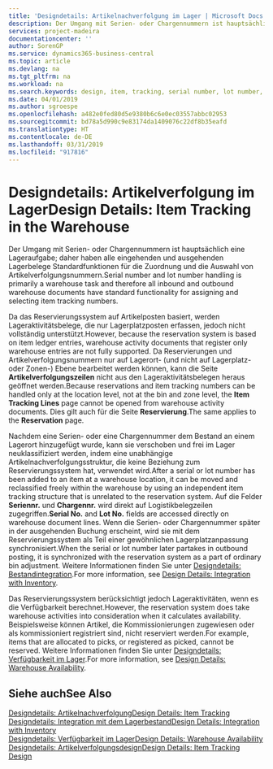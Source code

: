 ```yaml
---
title: 'Designdetails: Artikelnachverfolgung im Lager | Microsoft Docs'
description: Der Umgang mit Serien- oder Chargennummern ist hauptsächlich eine Lageraufgabe; daher haben alle eingehenden und ausgehenden Lagerbelege Standardfunktionen für die Zuordnung und die Auswahl von Artikelverfolgungsnummern. Da das Reservierungssystem auf Artikelposten basiert, werden Lageraktivitätsbelege, die nur Lagerplatzposten erfassen, jedoch nicht vollständig unterstützt.
services: project-madeira
documentationcenter: ''
author: SorenGP
ms.service: dynamics365-business-central
ms.topic: article
ms.devlang: na
ms.tgt_pltfrm: na
ms.workload: na
ms.search.keywords: design, item, tracking, serial number, lot number, outbound documents
ms.date: 04/01/2019
ms.author: sgroespe
ms.openlocfilehash: a482e0fed80d5e9380b6c6e0ec03557abbc02953
ms.sourcegitcommit: bd78a5d990c9e83174da1409076c22df8b35eafd
ms.translationtype: HT
ms.contentlocale: de-DE
ms.lasthandoff: 03/31/2019
ms.locfileid: "917816"
---
```

# <a name="design-details-item-tracking-in-the-warehouse"></a><span data-ttu-id="4ee24-104">Designdetails: Artikelverfolgung im Lager</span><span class="sxs-lookup"><span data-stu-id="4ee24-104">Design Details: Item Tracking in the Warehouse</span></span>
<span data-ttu-id="4ee24-105">Der Umgang mit Serien- oder Chargennummern ist hauptsächlich eine Lageraufgabe; daher haben alle eingehenden und ausgehenden Lagerbelege Standardfunktionen für die Zuordnung und die Auswahl von Artikelverfolgungsnummern.</span><span class="sxs-lookup"><span data-stu-id="4ee24-105">Serial number and lot number handling is primarily a warehouse task and therefore all inbound and outbound warehouse documents have standard functionality for assigning and selecting item tracking numbers.</span></span>  

<span data-ttu-id="4ee24-106">Da das Reservierungssystem auf Artikelposten basiert, werden Lageraktivitätsbelege, die nur Lagerplatzposten erfassen, jedoch nicht vollständig unterstützt.</span><span class="sxs-lookup"><span data-stu-id="4ee24-106">However, because the reservation system is based on item ledger entries, warehouse activity documents that register only warehouse entries are not fully supported.</span></span> <span data-ttu-id="4ee24-107">Da Reservierungen und Artikelverfolgungsnummern nur auf Lagerort- (und nicht auf Lagerplatz- oder Zonen-) Ebene bearbeitet werden können, kann die Seite **Artikelverfolgungszeilen** nicht aus den Lageraktivitätsbelegen heraus geöffnet werden.</span><span class="sxs-lookup"><span data-stu-id="4ee24-107">Because reservations and item tracking numbers can be handled only at the location level, not at the bin and zone level, the **Item Tracking Lines** page cannot be opened from warehouse activity documents.</span></span> <span data-ttu-id="4ee24-108">Dies gilt auch für die Seite **Reservierung**.</span><span class="sxs-lookup"><span data-stu-id="4ee24-108">The same applies to the **Reservation** page.</span></span>  

<span data-ttu-id="4ee24-109">Nachdem eine Serien- oder eine Chargennummer dem Bestand an einem Lagerort hinzugefügt wurde, kann sie verschoben und frei im Lager neuklassifiziert werden, indem eine unabhängige Artikelnachverfolgungsstruktur, die keine Beziehung zum Reservierungssystem hat, verwendet wird.</span><span class="sxs-lookup"><span data-stu-id="4ee24-109">After a serial or lot number has been added to an item at a warehouse location, it can be moved and reclassified freely within the warehouse by using an independent item tracking structure that is unrelated to the reservation system.</span></span> <span data-ttu-id="4ee24-110">Auf die Felder **Seriennr.** und **Chargennr.** wird direkt auf Logistikbelegzeilen zugegriffen.</span><span class="sxs-lookup"><span data-stu-id="4ee24-110">**Serial No.** and **Lot No.** fields are accessed directly on warehouse document lines.</span></span> <span data-ttu-id="4ee24-111">Wenn die Serien- oder Chargennummer später in der ausgehenden Buchung erscheint, wird sie mit dem Reservierungssystem als Teil einer gewöhnlichen Lagerplatzanpassung synchronisiert.</span><span class="sxs-lookup"><span data-stu-id="4ee24-111">When the serial or lot number later partakes in outbound posting, it is synchronized with the reservation system as a part of ordinary bin adjustment.</span></span> <span data-ttu-id="4ee24-112">Weitere Informationen finden Sie unter [Designdetails: Bestandintegration](design-details-integration-with-inventory.md).</span><span class="sxs-lookup"><span data-stu-id="4ee24-112">For more information, see [Design Details: Integration with Inventory](design-details-integration-with-inventory.md).</span></span>  

<span data-ttu-id="4ee24-113">Das Reservierungssystem berücksichtigt jedoch Lageraktivitäten, wenn es die Verfügbarkeit berechnet.</span><span class="sxs-lookup"><span data-stu-id="4ee24-113">However, the reservation system does take warehouse activities into consideration when it calculates availability.</span></span> <span data-ttu-id="4ee24-114">Beispielsweise können Artikel, die Kommissionierungen zugewiesen oder als kommissioniert registriert sind, nicht reserviert werden.</span><span class="sxs-lookup"><span data-stu-id="4ee24-114">For example, items that are allocated to picks, or registered as picked, cannot be reserved.</span></span> <span data-ttu-id="4ee24-115">Weitere Informationen finden Sie unter [Designdetails: Verfügbarkeit im Lager](design-details-availability-in-the-warehouse.md).</span><span class="sxs-lookup"><span data-stu-id="4ee24-115">For more information, see [Design Details: Warehouse Availability](design-details-availability-in-the-warehouse.md).</span></span>

## <a name="see-also"></a><span data-ttu-id="4ee24-116">Siehe auch</span><span class="sxs-lookup"><span data-stu-id="4ee24-116">See Also</span></span>  
[<span data-ttu-id="4ee24-117">Designdetails: Artikelnachverfolgung</span><span class="sxs-lookup"><span data-stu-id="4ee24-117">Design Details: Item Tracking</span></span>](design-details-item-tracking.md)  
[<span data-ttu-id="4ee24-118">Designdetails: Integration mit dem Lagerbestand</span><span class="sxs-lookup"><span data-stu-id="4ee24-118">Design Details: Integration with Inventory</span></span>](design-details-integration-with-inventory.md)  
[<span data-ttu-id="4ee24-119">Designdetails: Verfügbarkeit im Lager</span><span class="sxs-lookup"><span data-stu-id="4ee24-119">Design Details: Warehouse Availability</span></span>](design-details-availability-in-the-warehouse.md)  
[<span data-ttu-id="4ee24-120">Designdetails: Artikelverfolgungsdesign</span><span class="sxs-lookup"><span data-stu-id="4ee24-120">Design Details: Item Tracking Design</span></span>](design-details-item-tracking-design.md)
